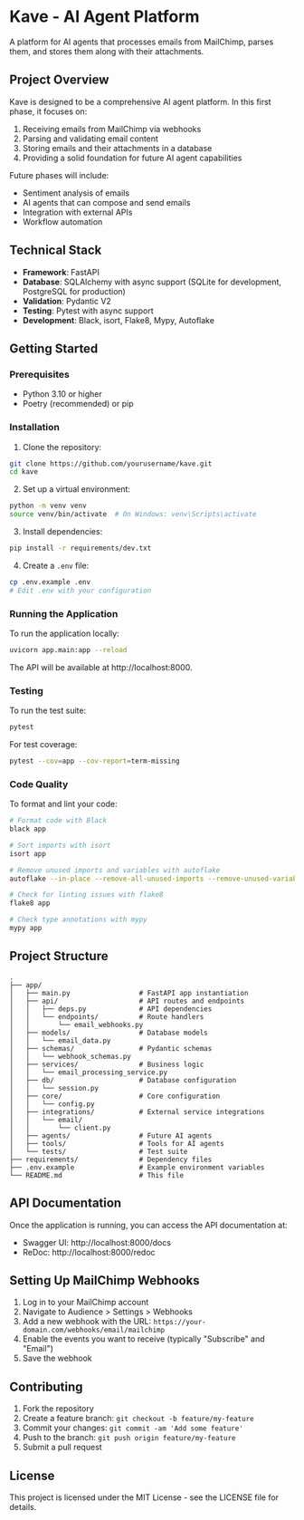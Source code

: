 # Kave - AI Agent Platform

A platform for AI agents that processes emails from MailChimp, parses them, and stores them along with their attachments.

## Project Overview

Kave is designed to be a comprehensive AI agent platform. In this first phase, it focuses on:

1. Receiving emails from MailChimp via webhooks
2. Parsing and validating email content
3. Storing emails and their attachments in a database
4. Providing a solid foundation for future AI agent capabilities

Future phases will include:
- Sentiment analysis of emails
- AI agents that can compose and send emails
- Integration with external APIs
- Workflow automation

## Technical Stack

- **Framework**: FastAPI
- **Database**: SQLAlchemy with async support (SQLite for development, PostgreSQL for production)
- **Validation**: Pydantic V2
- **Testing**: Pytest with async support
- **Development**: Black, isort, Flake8, Mypy, Autoflake

## Getting Started

### Prerequisites

- Python 3.10 or higher
- Poetry (recommended) or pip

### Installation

1. Clone the repository:
```bash
git clone https://github.com/yourusername/kave.git
cd kave
```

2. Set up a virtual environment:
```bash
python -m venv venv
source venv/bin/activate  # On Windows: venv\Scripts\activate
```

3. Install dependencies:
```bash
pip install -r requirements/dev.txt
```

4. Create a `.env` file:
```bash
cp .env.example .env
# Edit .env with your configuration
```

### Running the Application

To run the application locally:

```bash
uvicorn app.main:app --reload
```

The API will be available at http://localhost:8000.

### Testing

To run the test suite:

```bash
pytest
```

For test coverage:

```bash
pytest --cov=app --cov-report=term-missing
```

### Code Quality

To format and lint your code:

```bash
# Format code with Black
black app

# Sort imports with isort
isort app

# Remove unused imports and variables with autoflake
autoflake --in-place --remove-all-unused-imports --remove-unused-variables --recursive app

# Check for linting issues with flake8
flake8 app

# Check type annotations with mypy
mypy app
```

## Project Structure

```
.
├── app/
│   ├── main.py                 # FastAPI app instantiation
│   ├── api/                    # API routes and endpoints
│   │   ├── deps.py             # API dependencies
│   │   └── endpoints/          # Route handlers
│   │       └── email_webhooks.py
│   ├── models/                 # Database models
│   │   └── email_data.py
│   ├── schemas/                # Pydantic schemas
│   │   └── webhook_schemas.py
│   ├── services/               # Business logic
│   │   └── email_processing_service.py
│   ├── db/                     # Database configuration
│   │   └── session.py
│   ├── core/                   # Core configuration
│   │   └── config.py
│   ├── integrations/           # External service integrations
│   │   └── email/
│   │       └── client.py
│   ├── agents/                 # Future AI agents
│   ├── tools/                  # Tools for AI agents
│   └── tests/                  # Test suite
├── requirements/               # Dependency files
├── .env.example                # Example environment variables
└── README.md                   # This file
```

## API Documentation

Once the application is running, you can access the API documentation at:

- Swagger UI: http://localhost:8000/docs
- ReDoc: http://localhost:8000/redoc

## Setting Up MailChimp Webhooks

1. Log in to your MailChimp account
2. Navigate to Audience > Settings > Webhooks
3. Add a new webhook with the URL: `https://your-domain.com/webhooks/email/mailchimp`
4. Enable the events you want to receive (typically "Subscribe" and "Email")
5. Save the webhook

## Contributing

1. Fork the repository
2. Create a feature branch: `git checkout -b feature/my-feature`
3. Commit your changes: `git commit -am 'Add some feature'`
4. Push to the branch: `git push origin feature/my-feature`
5. Submit a pull request

## License

This project is licensed under the MIT License - see the LICENSE file for details. 